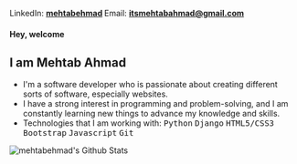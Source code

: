 <p>LinkedIn: <a href="https://www.linkedin.com/in/mehtabehmad/" title="LinkedIn"><b>mehtabehmad</a> </b> Email: <a href="mailto: itsmehtabahmad@gmail.com"><b>itsmehtabahmad@gmail.com</b></a>
<h4>Hey, welcome</h4>
<h2>I am Mehtab Ahmad</h2>
<ul>
<li>I'm a software developer who is passionate about creating different sorts of software, especially websites.</li>
<li>I have a strong interest in programming and problem-solving, and I am constantly learning new things to advance my knowledge and skills.</li>
<li>Technologies that I am working with: <kbd>Python</kbd> <kbd>Django</kbd> <kbd>HTML5/CSS3</kbd> <kbd>Bootstrap</kbd> <kbd>Javascript</kbd> <kbd>Git</kbd></li> 
</ul>
<img align="left" alt="mehtabehmad's Github Stats" src="https://github-readme-stats.vercel.app/api?username=mehtabehmad&show_icons=true&hide_border=false" />

<!---
mehtabehmad/mehtabehmad is a ✨ special ✨ repository because its `README.md` (this file) appears on your GitHub profile.
You can click the Preview link to take a look at your changes.
--->
